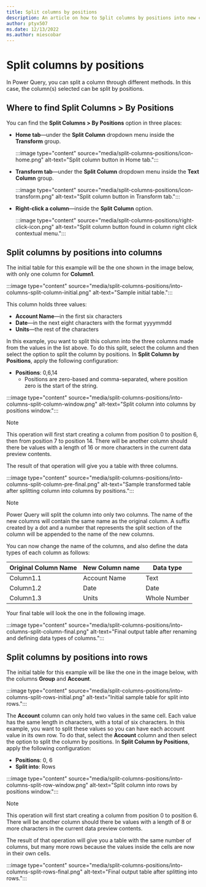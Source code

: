 ```yaml
---
title: Split columns by positions
description: An article on how to Split columns by positions into new columns or rows using Power Query.
author: ptyx507
ms.date: 12/13/2022
ms.author: miescobar
---
```


# Split columns by positions

In Power Query, you can split a column through different methods.
In this case, the column(s) selected can be split by positions.

## Where to find Split Columns > By Positions

You can find the **Split Columns > By Positions** option in three places:

* **Home tab**&mdash;under the **Split Column** dropdown menu inside the **Transform** group.

   :::image type="content" source="media/split-columns-positions/icon-home.png" alt-text="Split column button in Home tab.":::

* **Transform tab**&mdash;under the **Split Column** dropdown menu inside the **Text Column** group.

   :::image type="content" source="media/split-columns-positions/icon-transform.png" alt-text="Split column button in Transform tab.":::

* **Right-click a column**&mdash;inside the **Split Column** option.

   :::image type="content" source="media/split-columns-positions/right-click-icon.png" alt-text="Split column button found in column right click contextual menu.":::

## Split columns by positions into columns

The initial table for this example will be the one shown in the image below, with only one column for **Column1**.

:::image type="content" source="media/split-columns-positions/into-columns-split-column-initial.png" alt-text="Sample initial table.":::

This column holds three values:

* **Account Name**&mdash;in the first six characters
* **Date**&mdash;in the next eight characters with the format yyyymmdd
* **Units**&mdash;the rest of the characters

In this example, you want to split this column into the three columns made from the values in the list above. To do this split, select the column and then select the option to split the column by positions. In **Split Column by Positions**, apply the following configuration:

* **Positions**: 0,6,14
  * Positions are zero-based and comma-separated, where position zero is the start of the string.

:::image type="content" source="media/split-columns-positions/into-columns-split-column-window.png" alt-text="Split column into columns by positions window.":::

>[!Note]
>This operation will first start creating a column from position 0 to position 6, then from position 7 to position 14. There will be another column should there be values with a length of 16 or more characters in the current data preview contents.

The result of that operation will give you a table with three columns.

:::image type="content" source="media/split-columns-positions/into-columns-split-column-pre-final.png" alt-text="Sample transformed table after splitting column into columns by positions.":::

>[!Note]
>Power Query will split the column into only two columns. The name of the new columns will contain the same name as the original column. A suffix created by a dot and a number that represents the split section of the column will be appended to the name of the new columns.

You can now change the name of the columns, and also define the data types of each column as follows:

Original Column Name | New Column name | Data type
---------------------|-----------------|----------
Column1.1|Account Name|Text
Column1.2|Date|Date
Column1.3|Units|Whole Number

Your final table will look the one in the following image.

:::image type="content" source="media/split-columns-positions/into-columns-split-column-final.png" alt-text="Final output table after renaming and defining data types of columns.":::

## Split columns by positions into rows

The initial table for this example will be like the one in the image below, with the columns **Group** and **Account**.

:::image type="content" source="media/split-columns-positions/into-columns-split-rows-initial.png" alt-text="Initial sample table for split into rows.":::

The **Account** column can only hold two values in the same cell. Each value has the same length in characters, with a total of six characters. In this example, you want to split these values so you can have each account value in its own row.
To do that, select the **Account** column and then select the option to split the column by positions. In **Split Column by Positions**, apply the following configuration:

* **Positions**: 0, 6
* **Split into**: Rows

:::image type="content" source="media/split-columns-positions/into-columns-split-row-window.png" alt-text="Split column into rows by positions window.":::

>[!Note]
>This operation will first start creating a column from position 0 to position 6. There will be another column should there be values with a length of 8 or more characters in the current data preview contents.

The result of that operation will give you a table with the same number of columns, but many more rows because the values inside the cells are now in their own cells.

:::image type="content" source="media/split-columns-positions/into-columns-split-rows-final.png" alt-text="Final output table after splitting into rows.":::
